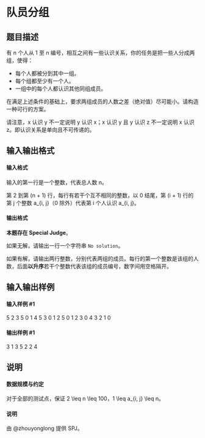 
# 队员分组
## 题目描述
有 n 个人从 1 至 n 编号，相互之间有一些认识关系，你的任务是把一些人分成两组，使得：

- 每个人都被分到其中一组。
- 每个组都至少有一个人。
- 一组中的每个人都认识其他同组成员。

在满足上述条件的基础上，要求两组成员的人数之差（绝对值）尽可能小。请构造一种可行的方案。

请注意，x 认识 y 不一定说明 y 认识 x；x 认识 y 且 y 认识 z 不一定说明 x 认识 z。即认识关系是单向且不可传递的。
## 输入输出格式
#### 输入格式

输入的第一行是一个整数，代表总人数 n。

第 2 到第 (n + 1) 行，每行有若干个互不相同的整数，以 0 结尾，第 (i + 1) 行的第 j 个整数 a_{i, j}（0 除外）代表第 i 个人认识 a_{i, j}。
#### 输出格式

**本题存在 Special Judge**。

如果无解，请输出一行一个字符串 `No solution`。

如果有解，请输出两行整数，分别代表两组的成员。每行的第一个整数是该组的人数，后面**以升序**若干个整数代表该组的成员编号，数字间用空格隔开。
## 输入输出样例
#### 输入样例 #1
5
2 3 5 0
1 4 5 3 0
1 2 5 0
1 2 3 0
4 3 2 1 0

#### 输出样例 #1
3 1 3 5
2 2 4

## 说明
#### 数据规模与约定

对于全部的测试点，保证 2 \leq n \leq 100，1 \leq a_{i, j} \leq n。

#### 说明

由 @zhouyonglong 提供 SPJ。



